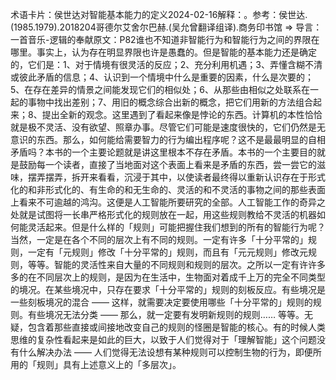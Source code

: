 

术语卡片：侯世达对智能基本能力的定义2024-02-16解释：。参考：侯世达.(1985.1979).2018204哥德尔艾舍尔巴赫.(吴允曾翻译组译).商务印书馆 => 导言：一首音乐-逻辑的奉献原文：P82谁也不知道非智能行为和智能行为之间的界限在哪里。事实上，认为存在明显界限也许是愚蠢的。但是智能的基本能力还是确定的，它们是：1、对于情境有很灵活的反应；2、充分利用机遇；3、弄懂含糊不清或彼此矛盾的信息；4、认识到一个情境中什么是重要的因素，什么是次要的；5、在存在差异的情景之间能发现它们的相似处；6、从那些由相似之处联系在一起的事物中找出差别；7、用旧的概念综合出新的概念，把它们用新的方法组合起来；8、提出全新的观念。这里遇到了看起来像是悖论的东西。计算机的本性恰恰就是极不灵活、没有欲望、照章办事。尽管它们可能是速度很快的，它们仍然是无意识的东西。那么，如何能给需要智力的行为编出程序呢？这不是最最明显的自相矛盾吗？本书的一个主要论题就是讲这里根本不存在矛盾。本书的一个主要目的就是鼓励每一个读者，直接了当地面对这个表面上看来是矛盾的东西，尝一尝它的滋味，摆弄摆弄，拆开来看看，沉浸于其中，以使读者最终得以重新认识存在于形式化的和非形式化的、有生命的和无生命的、灵活的和不灵活的事物之间的那些表面上看来不可逾越的鸿沟。这便是人工智能所要研究的全部。人工智能工作的奇异之处就是试图将一长串严格形式化的规则放在一起，用这些规则教给不灵活的机器如何能灵活起来。但是什么样的「规则」可能把握住我们想到的所有的智能行为呢？当然，一定是在各个不同的层次上有不同的规则。一定有许多「十分平常的」规则，一定有「元规则」修改「十分平常的」规则，而且有「元元规则」修改元规则，等等。智能的灵活性来自大量的不同规则和规则的层次。之所以一定有许许多多的在不同层次上的规则，是因为在生活中，生物面对着成千上万的完全不同类型的境况。在某些境况中，只存在要求「十分平常的」规则的刻板反应。有些境况是一些刻板境况的混合 —— 这样，就需要决定要使用哪些「十分平常的」规则的规则。有些境况无法分类 —— 那么，就一定要有发明新规则的规则…… 等等。无疑，包含着那些直接或间接地改变自己的规则的怪圈是智能的核心。有的时候人类思维的复杂性看起来是如此的巨大，以致于人们觉得对于「理解智能」这个问题没有什么解决办法 —— 人们觉得无法设想有某种规则可以控制生物的行为，即便所用的「规则」具有上述意义上的「多层次」。